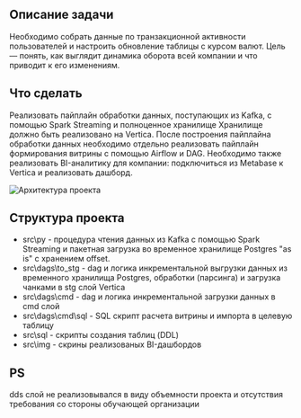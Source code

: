 ## Описание задачи
Необходимо собрать данные по транзакционной активности пользователей и настроить обновление таблицы с курсом валют. 
Цель — понять, как выглядит динамика оборота всей компании и что приводит к его изменениям. 

## Что сделать
Реализовать пайплайн обработки данных, поступающих из Kafka, с помощью Spark Streaming и полноценное хранилище
Хранилище должно быть реализовано на Vertica. 
После построения пайплайна обработки данных необходимо отдельно реализовать пайплайн формирования витрины с помощью Airflow и DAG. 
Необходимо также реализовать BI-аналитику для компании: подключиться из Metabase к Vertica и реализовать дашборд.

![Архитектура проекта](https://github.com/DimitryShR/de-final-project/blob/main/%D0%90%D1%80%D1%85%D0%B8%D1%82%D0%B5%D0%BA%D1%82%D1%83%D1%80%D0%B0%20%D0%BF%D1%80%D0%BE%D0%B5%D0%BA%D1%82%D0%B0.png)

## Структура проекта
- src\py - процедура чтения данных из Kafka с помощью Spark Streaming и пакетная загрузка во временное хранилище Postgres "as is" с хранением offset.
- src\dags\to_stg - dag и логика инкрементальной выгрузки данных из временного хранилища Postgres, обработки (парсинга) и загрузка чанками в stg слой Vertica
- src\dags\cmd - dag и логика инкрементальной загрузки данных в cmd слой
- src\dags\cmd\sql - SQL скрипт расчета витрины и импорта в целевую таблицу
- src\sql - скрипты создания таблиц (DDL)
- src\img - скрины реализованых BI-дашбордов

## PS
dds слой не реализовывался в виду объемности проекта и отсутствия требования со стороны обучающей организации
